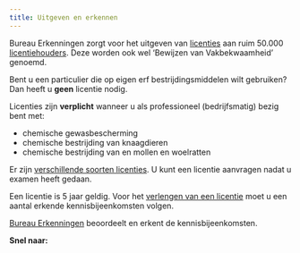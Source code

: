 ```yaml
---
title: Uitgeven en erkennen
---
```

Bureau Erkenningen zorgt voor het uitgeven van [licenties](/licenties) aan ruim 50.000 [licentiehouders](</wat wij doen/licentiehouders>). Deze worden ook wel ‘Bewijzen van Vakbekwaamheid’ genoemd. 

Bent u een particulier die op eigen erf bestrijdingsmiddelen wilt gebruiken? Dan heeft u **geen** licentie nodig.

Licenties zijn **verplicht** wanneer u als professioneel (bedrijfsmatig) bezig bent met:

* chemische gewasbescherming
* chemische bestrijding van knaagdieren
* chemische bestrijding van en mollen en woelratten

Er zijn [verschillende soorten licenties](/licenties/welke-licenties-zijn-er). U kunt een licentie aanvragen nadat u examen heeft gedaan.

Een licentie is 5 jaar geldig. Voor het [verlengen van een licentie](/licenties/licentie-verlengen) moet u een aantal erkende kennisbijeenkomsten volgen.

[Bureau Erkenningen](</wat wij doen/bureau erkenningen>) beoordeelt en erkent de kennisbijeenkomsten. 

**Snel naar:**

<link-container>
<link-button link='{"name": "Welke licentie heb ik nodig?","url": "/licenties/licentie-tool"}'></link-button>

<link-button link='{"name": "Licentie aanvragen","url": "/licenties/licentie-aanvragen"}'></link-button>
</link-container>

<link-container>
<link-button link='{"name": "Licentie verlengen","url": "/licenties/licentie-verlengen"}'></link-button>
</link-container>
